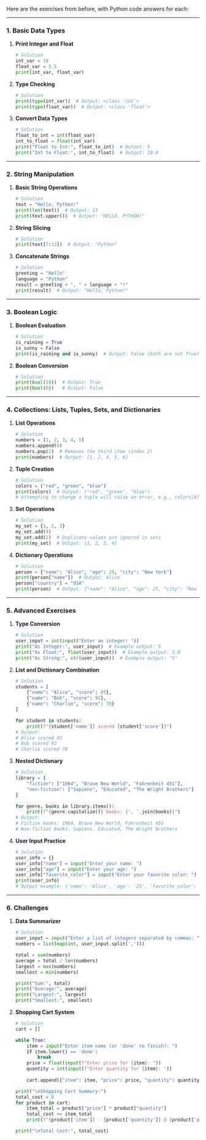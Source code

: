 Here are the exercises from before, with Python code answers for each:

---

### 1. Basic Data Types

1. **Print Integer and Float**  
   ```python
   # Solution
   int_var = 10
   float_var = 5.5
   print(int_var, float_var)
   ```

2. **Type Checking**  
   ```python
   # Solution
   print(type(int_var))  # Output: <class 'int'>
   print(type(float_var))  # Output: <class 'float'>
   ```

3. **Convert Data Types**  
   ```python
   # Solution
   float_to_int = int(float_var)
   int_to_float = float(int_var)
   print("Float to Int:", float_to_int)  # Output: 5
   print("Int to Float:", int_to_float)  # Output: 10.0
   ```

---

### 2. String Manipulation

1. **Basic String Operations**  
   ```python
   # Solution
   text = "Hello, Python!"
   print(len(text))  # Output: 13
   print(text.upper())  # Output: "HELLO, PYTHON!"
   ```

2. **String Slicing**  
   ```python
   # Solution
   print(text[7:13])  # Output: "Python"
   ```

3. **Concatenate Strings**  
   ```python
   # Solution
   greeting = "Hello"
   language = "Python"
   result = greeting + ", " + language + "!"
   print(result)  # Output: "Hello, Python!"
   ```

---

### 3. Boolean Logic

1. **Boolean Evaluation**  
   ```python
   # Solution
   is_raining = True
   is_sunny = False
   print(is_raining and is_sunny)  # Output: False (both are not True)
   ```

2. **Boolean Conversion**  
   ```python
   # Solution
   print(bool(10))  # Output: True
   print(bool(0))   # Output: False
   ```

---

### 4. Collections: Lists, Tuples, Sets, and Dictionaries

1. **List Operations**  
   ```python
   # Solution
   numbers = [1, 2, 3, 4, 5]
   numbers.append(6)
   numbers.pop(2)  # Removes the third item (index 2)
   print(numbers)  # Output: [1, 2, 4, 5, 6]
   ```

2. **Tuple Creation**  
   ```python
   # Solution
   colors = ("red", "green", "blue")
   print(colors)  # Output: ("red", "green", "blue")
   # Attempting to change a tuple will raise an error, e.g., colors[0] = "yellow"
   ```

3. **Set Operations**  
   ```python
   # Solution
   my_set = {1, 2, 3}
   my_set.add(4)
   my_set.add(2)  # Duplicate values are ignored in sets
   print(my_set)  # Output: {1, 2, 3, 4}
   ```

4. **Dictionary Operations**  
   ```python
   # Solution
   person = {"name": "Alice", "age": 25, "city": "New York"}
   print(person["name"])  # Output: Alice
   person["country"] = "USA"
   print(person)  # Output: {"name": "Alice", "age": 25, "city": "New York", "country": "USA"}
   ```

---

### 5. Advanced Exercises

1. **Type Conversion**  
   ```python
   # Solution
   user_input = int(input("Enter an integer: "))
   print("As Integer:", user_input)  # Example output: 5
   print("As Float:", float(user_input))  # Example output: 5.0
   print("As String:", str(user_input))  # Example output: "5"
   ```

2. **List and Dictionary Combination**  
   ```python
   # Solution
   students = [
       {"name": "Alice", "score": 85},
       {"name": "Bob", "score": 92},
       {"name": "Charlie", "score": 78}
   ]
   
   for student in students:
       print(f"{student['name']} scored {student['score']}")
   # Output:
   # Alice scored 85
   # Bob scored 92
   # Charlie scored 78
   ```

3. **Nested Dictionary**  
   ```python
   # Solution
   library = {
       "fiction": ["1984", "Brave New World", "Fahrenheit 451"],
       "non-fiction": ["Sapiens", "Educated", "The Wright Brothers"]
   }
   
   for genre, books in library.items():
       print(f"{genre.capitalize()} books: {', '.join(books)}")
   # Output:
   # Fiction books: 1984, Brave New World, Fahrenheit 451
   # Non-fiction books: Sapiens, Educated, The Wright Brothers
   ```

4. **User Input Practice**  
   ```python
   # Solution
   user_info = {}
   user_info["name"] = input("Enter your name: ")
   user_info["age"] = input("Enter your age: ")
   user_info["favorite_color"] = input("Enter your favorite color: ")
   print(user_info)
   # Output example: {'name': 'Alice', 'age': '25', 'favorite_color': 'blue'}
   ```

---

### 6. Challenges

1. **Data Summarizer**  
   ```python
   # Solution
   user_input = input("Enter a list of integers separated by commas: ")
   numbers = list(map(int, user_input.split(',')))
   
   total = sum(numbers)
   average = total / len(numbers)
   largest = max(numbers)
   smallest = min(numbers)
   
   print("Sum:", total)
   print("Average:", average)
   print("Largest:", largest)
   print("Smallest:", smallest)
   ```

2. **Shopping Cart System**  
   ```python
   # Solution
   cart = []
   
   while True:
       item = input("Enter item name (or 'done' to finish): ")
       if item.lower() == 'done':
           break
       price = float(input(f"Enter price for {item}: "))
       quantity = int(input(f"Enter quantity for {item}: "))
       
       cart.append({"item": item, "price": price, "quantity": quantity})
   
   print("\nShopping Cart Summary:")
   total_cost = 0
   for product in cart:
       item_total = product["price"] * product["quantity"]
       total_cost += item_total
       print(f"{product['item']} - {product['quantity']} @ {product['price']} each = {item_total}")
   
   print("\nTotal Cost:", total_cost)
   ```